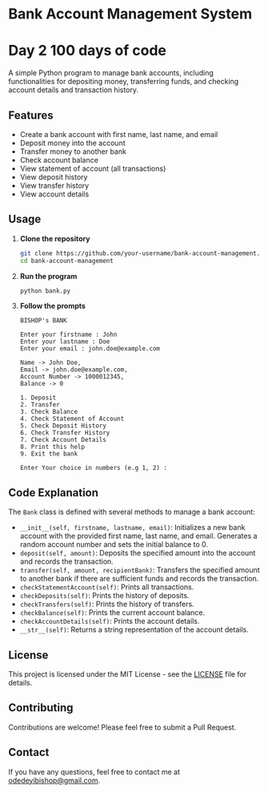 # Bank Account Management System

# Day 2 100 days of code

A simple Python program to manage bank accounts, including functionalities for depositing money, transferring funds, and checking account details and transaction history.

## Features

- Create a bank account with first name, last name, and email
- Deposit money into the account
- Transfer money to another bank
- Check account balance
- View statement of account (all transactions)
- View deposit history
- View transfer history
- View account details

## Usage

1. **Clone the repository**

    ```bash
    git clone https://github.com/your-username/bank-account-management.git
    cd bank-account-management
    ```

2. **Run the program**

    ```bash
    python bank.py
    ```

3. **Follow the prompts**

    ```plaintext
    BISHOP's BANK

    Enter your firstname : John
    Enter your lastname : Doe
    Enter your email : john.doe@example.com

    Name -> John Doe,
    Email -> john.doe@example.com,
    Account Number -> 1000012345,
    Balance -> 0

    1. Deposit
    2. Transfer
    3. Check Balance
    4. Check Statement of Account
    5. Check Deposit History
    6. Check Transfer History
    7. Check Account Details
    8. Print this help
    9. Exit the bank

    Enter Your choice in numbers (e.g 1, 2) :
    ```

## Code Explanation

The `Bank` class is defined with several methods to manage a bank account:

- `__init__(self, firstname, lastname, email)`: Initializes a new bank account with the provided first name, last name, and email. Generates a random account number and sets the initial balance to 0.
- `deposit(self, amount)`: Deposits the specified amount into the account and records the transaction.
- `transfer(self, amount, recipientBank)`: Transfers the specified amount to another bank if there are sufficient funds and records the transaction.
- `checkStatementAccount(self)`: Prints all transactions.
- `checkDeposits(self)`: Prints the history of deposits.
- `checkTransfers(self)`: Prints the history of transfers.
- `checkBalance(self)`: Prints the current account balance.
- `checkAccountDetails(self)`: Prints the account details.
- `__str__(self)`: Returns a string representation of the account details.

## License

This project is licensed under the MIT License - see the [LICENSE](LICENSE) file for details.

## Contributing

Contributions are welcome! Please feel free to submit a Pull Request.

## Contact

If you have any questions, feel free to contact me at [odedeyibishop@gmail.com](mailto:odedeyibishop@gmail.com).
